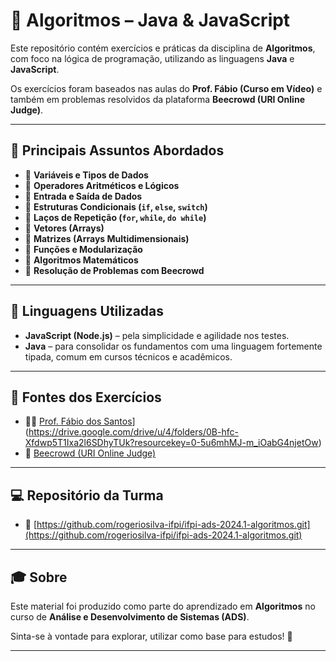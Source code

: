 # 🧠 Algoritmos – Java & JavaScript

Este repositório contém exercícios e práticas da disciplina de **Algoritmos**, com foco na lógica de programação, utilizando as linguagens **Java** e **JavaScript**.

Os exercícios foram baseados nas aulas do **Prof. Fábio (Curso em Vídeo)** e também em problemas resolvidos da plataforma **Beecrowd (URI Online Judge)**.

---

## 🧩 Principais Assuntos Abordados

- 📌 **Variáveis e Tipos de Dados**
- 📌 **Operadores Aritméticos e Lógicos**
- 📌 **Entrada e Saída de Dados**
- 📌 **Estruturas Condicionais (`if`, `else`, `switch`)**
- 📌 **Laços de Repetição (`for`, `while`, `do while`)**
- 📌 **Vetores (Arrays)**
- 📌 **Matrizes (Arrays Multidimensionais)**
- 📌 **Funções e Modularização**
- 📌 **Algoritmos Matemáticos**
- 📌 **Resolução de Problemas com Beecrowd**

---

## 🚀 Linguagens Utilizadas

- **JavaScript (Node.js)** – pela simplicidade e agilidade nos testes.
- **Java** – para consolidar os fundamentos com uma linguagem fortemente tipada, comum em cursos técnicos e acadêmicos.

---

## 🧪 Fontes dos Exercícios

- 👨‍🏫 [Prof. Fábio dos Santos]([https://www.cursoemvideo.com/)](https://drive.google.com/drive/u/4/folders/0B-hfc-Xfdwp5T1Ixa2l6SDhyTUk?resourcekey=0-5u6mhMJ-m_iOabG4njetOw)
- 🔢 [Beecrowd (URI Online Judge)](https://www.beecrowd.com.br/)

---

## 💻 Repositório da Turma

- 🔗 [https://github.com/rogeriosilva-ifpi/ifpi-ads-2024.1-algoritmos.git](https://github.com/rogeriosilva-ifpi/ifpi-ads-2024.1-algoritmos.git)

---
## 🎓 Sobre

Este material foi produzido como parte do aprendizado em **Algoritmos** no curso de **Análise e Desenvolvimento de Sistemas (ADS)**.

Sinta-se à vontade para explorar, utilizar como base para estudos! 🚀

---

